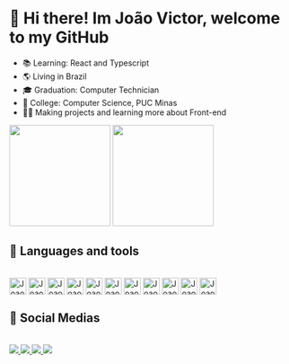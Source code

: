 # 👋 Hi there! Im João Victor, welcome to my GitHub 

<ul>
  <li>📚 Learning: React and Typescript</li>
  <li>🌎 Living in Brazil</li>
  <li>🎓 Graduation: Computer Technician</li>
  <li>🏫 College: Computer Science, PUC Minas</li>
  <li>🧑‍💻 Making projects and learning more about Front-end</li>
</ul>

<div>
  <img height='180cm' src='https://github-readme-stats.vercel.app/api?username=JoaoOliveiraZz&show_icons=true&theme=codeSTACKr&rank_icon=github' />
  <img height='180cm' src='https://github-readme-stats.vercel.app/api/top-langs/?username=JoaoOliveiraZz&langs_count=4&&theme=codeSTACKr&hide=php&layout=compact' 
</div>

## 🔧 Languages and tools

<div style='display: inline-block'> <br>
  <img align='center' alt='Joao-HTML' height='30' widht='30' src="https://cdn.jsdelivr.net/gh/devicons/devicon/icons/html5/html5-original.svg" />
  <img align='center' alt='Joao-CSS' height='30' widht='30' src="https://cdn.jsdelivr.net/gh/devicons/devicon/icons/css3/css3-plain.svg" />
  <img align='center' alt='Joao-TS' height='30' widht='30' src="https://cdn.jsdelivr.net/gh/devicons/devicon/icons/typescript/typescript-plain.svg" />
  <img align='center' alt='Joao-JS' height='30' widht='30' src="https://cdn.jsdelivr.net/gh/devicons/devicon/icons/javascript/javascript-plain.svg" />
  <img align='center' alt='Joao-React' height='30' widht='30' src="https://cdn.jsdelivr.net/gh/devicons/devicon/icons/react/react-original.svg" />
  <img align='center' alt='Joao-SCSS' height='30' widht='30' src="https://cdn.jsdelivr.net/gh/devicons/devicon/icons/sass/sass-original.svg" />
  <img align='center' alt='Joao-Tailwind' height='30' widht='30' src="https://cdn.jsdelivr.net/gh/devicons/devicon/icons/tailwindcss/tailwindcss-plain.svg" />
  <img align='center' alt='Joao-Tailwind' height='30' widht='30' src="https://cdn.jsdelivr.net/gh/devicons/devicon/icons/windows8/windows8-original.svg" />
  <img align='center' alt='Joao-Tailwind' height='30' widht='30' src="https://cdn.jsdelivr.net/gh/devicons/devicon/icons/linux/linux-original.svg" />
  <img align='center' alt='Joao-Tailwind' height='30' widht='30' src="https://cdn.jsdelivr.net/gh/devicons/devicon/icons/vscode/vscode-original.svg" />
  <img align='center' alt='Joao-Tailwind' height='30' widht='30' src="https://cdn.jsdelivr.net/gh/devicons/devicon/icons/git/git-original.svg" />
          
</div>

## 🔎 Social Medias 

<div  style='display: inline-block'><br>
  <a  href='mailto:joaolima.gxp@gmail.com'>
    <img src='https://img.shields.io/badge/Gmail-D14836?style=for-the-badge&logo=gmail&logoColor=white' />
  </a>
  <a href='https://www.instagram.com/jaoliveira.png/'>
    <img src='https://img.shields.io/badge/Instagram-E4405F?style=for-the-badge&logo=instagram&logoColor=white' />
  </a>
  <a href='https://www.linkedin.com/in/jo%C3%A3o-oliveira-a0a777203/'>
    <img src='https://img.shields.io/badge/LinkedIn-0077B5?style=for-the-badge&logo=linkedin&logoColor=white' />
  </a>
  <a href=''>
    <img src='https://img.shields.io/badge/website-000000?style=for-the-badge&logo=About.me&logoColor=white' />
  </a>

</div>


